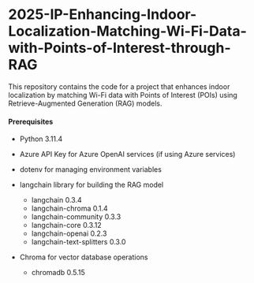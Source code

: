 # 2025-IP-Enhancing-Indoor-Localization-Matching-Wi-Fi-Data-with-Points-of-Interest-through-RAG
This repository contains the code for a project that enhances indoor localization by matching Wi-Fi data with Points of Interest (POIs) using Retrieve-Augmented Generation (RAG) models.

#### Prerequisites
- Python 3.11.4

- Azure API Key for Azure OpenAI services (if using Azure services)

- dotenv for managing environment variables

- langchain library for building the RAG model
  - langchain                                0.3.4
  -  langchain-chroma                         0.1.4
  - langchain-community                      0.3.3
  - langchain-core                           0.3.12
  - langchain-openai                         0.2.3
  - langchain-text-splitters                 0.3.0

- Chroma for vector database operations
  - chromadb                                 0.5.15
